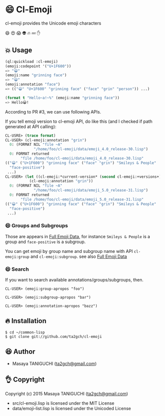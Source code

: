 # :smile: Cl-Emoji
cl-emoji provides the Unicode emoji characters

:smile: :heart_eyes: :scream: :alien: :fire: :zzz: :hand:

## :boom: Usage

```lisp
(ql:quickload :cl-emoji)
(emoji:codepoint '("U+1F600"))
=> "😀"
(emoji:name "grinning face")
=> "😀"
(emoji:annotation "face")
=> (("😀" "U+1F600" "grinning face" ("face" "grin" "person")) ...)
```

```lisp
(format t "Hello~a!~%" (emoji:name "grinning face"))
=> Hello😀!
```
According to PR #3, we can use following APIs.

If you tell emoji version to cl-emoji API, do like this (and I checked if path generated at API calling):

```lisp
CL-USRE> (trace format)
CL-USER> (cl-emoji:annotation "grin")
  0: (FORMAT NIL "file ~A"
             "/home/foo/cl-emoji/data/emoji_4.0_release-30.lisp")
  0: FORMAT returned
       "file /home/foo/cl-emoji/data/emoji_4.0_release-30.lisp"
(("😀" ("U+1F600") "grinning face" ("face" "grin") "Smileys & People"
  "face-positive")
 ...)
CL-USER> (let ((cl-emoji:*current-version* (second cl-emoji:+versions+)))
           (cl-emoji:annotation "grin"))
  0: (FORMAT NIL "file ~A"
             "/home/foo/cl-emoji/data/emoji_5.0_release-31.lisp")
  0: FORMAT returned
       "file /home/foo/cl-emoji/data/emoji_5.0_release-31.lisp"
(("😀" ("U+1F600") "grinning face" ("face" "grin") "Smileys & People"
  "face-positive")
 ...)
```

### :smile: Groups and Subgroups

Those are appears in [Full Emoji Data](http://www.unicode.org/emoji/charts-beta/full-emoji-list.html), for instance `Smileys & People` is a group and `face-positive` is a subgroup.

You can get emoji by group name and subgroup name with API `cl-emoji:group` and `cl-emoji:subgroup`.
see also [Full Emoji Data](http://unicode.org/emoji/charts/full-emoji-list.html)

### :smile: Search
If you want to search available annotations/groups/subgroups, then.

```
CL-USER> (emoji:group-apropos "foo")

CL-USER> (emoji:subgroup-apropos "bar")

CL-USER> (emoji:annotation-apropos "bazz")

```


## :fire: Installation

```shell
$ cd ~/common-lisp
$ git clone git://github.com/ta2gch/cl-emoji
```

## :laughing: Author

* Masaya TANIGUCHI (ta2gch@gmail.com)

## :ok_hand: Copyright

Copyright (c) 2015 Masaya TANIGUCHI (ta2gch@gmail.com)

* src/cl-emoji.lisp is licensed under the MIT License
* data/emoji-list.lisp is licensed under the Unicoded License
